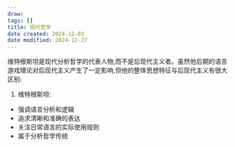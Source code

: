 ```yaml
---
draw:
tags: []
title: 现代哲学
date created: 2024-12-03
date modified: 2024-12-27
---
```


维特根斯坦是现代分析哲学的代表人物,而不是后现代主义者。虽然他后期的语言游戏理论对后现代主义产生了一定影响,但他的整体思想特征与后现代主义有很大区别:

1. 维特根斯坦:

- 强调语言分析和逻辑
- 追求清晰和准确的表达
- 关注日常语言的实际使用规则
- 属于分析哲学传统

